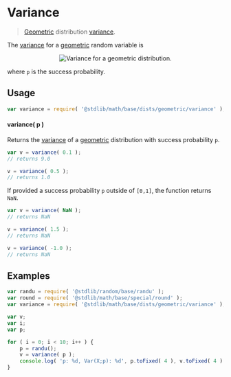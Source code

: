 # Variance

> [Geometric][geometric-distribution] distribution [variance][variance].

<!-- Section to include introductory text. Make sure to keep an empty line after the intro `section` element and another before the `/section` close. -->

<section class="intro">

The [variance][variance] for a [geometric][geometric-distribution] random variable is

<!-- <equation class="equation" label="eq:geometric_variance" align="center" raw="\operatorname{Var}\left( X \right) = \frac{1-p}{p^{2}}" alt="Variance for a geometric distribution."> -->

<div class="equation" align="center" data-raw-text="\operatorname{Var}\left( X \right) = \frac{1-p}{p^{2}}" data-equation="eq:geometric_variance">
    <img src="https://cdn.rawgit.com/stdlib-js/stdlib/6c7e930588674097b03b3201c5d368532bba6c67/lib/node_modules/@stdlib/math/base/dists/geometric/variance/docs/img/equation_geometric_variance.svg" alt="Variance for a geometric distribution.">
    <br>
</div>

<!-- </equation> -->

where `p` is the success probability.

</section>

<!-- /.intro -->

<!-- Package usage documentation. -->

<section class="usage">

## Usage

```javascript
var variance = require( '@stdlib/math/base/dists/geometric/variance' );
```

#### variance( p )

Returns the [variance][variance] of a [geometric][geometric-distribution] distribution with success probability `p`.

```javascript
var v = variance( 0.1 );
// returns 9.0

v = variance( 0.5 );
// returns 1.0
```

If provided a success probability `p` outside of `[0,1]`, the function returns `NaN`.

```javascript
var v = variance( NaN );
// returns NaN

v = variance( 1.5 );
// returns NaN

v = variance( -1.0 );
// returns NaN
```

</section>

<!-- /.usage -->

<!-- Package usage notes. Make sure to keep an empty line after the `section` element and another before the `/section` close. -->

<section class="notes">

</section>

<!-- /.notes -->

<!-- Package usage examples. -->

<section class="examples">

## Examples

<!-- eslint no-undef: "error" -->

```javascript
var randu = require( '@stdlib/random/base/randu' );
var round = require( '@stdlib/math/base/special/round' );
var variance = require( '@stdlib/math/base/dists/geometric/variance' );

var v;
var i;
var p;

for ( i = 0; i < 10; i++ ) {
    p = randu();
    v = variance( p );
    console.log( 'p: %d, Var(X;p): %d', p.toFixed( 4 ), v.toFixed( 4 ) );
}
```

</section>

<!-- /.examples -->

<!-- Section to include cited references. If references are included, add a horizontal rule *before* the section. Make sure to keep an empty line after the `section` element and another before the `/section` close. -->

<section class="references">

</section>

<!-- /.references -->

<!-- Section for all links. Make sure to keep an empty line after the `section` element and another before the `/section` close. -->

<section class="links">

[geometric-distribution]: https://en.wikipedia.org/wiki/Geometric_distribution

[variance]: https://en.wikipedia.org/wiki/Variance

</section>

<!-- /.links -->
